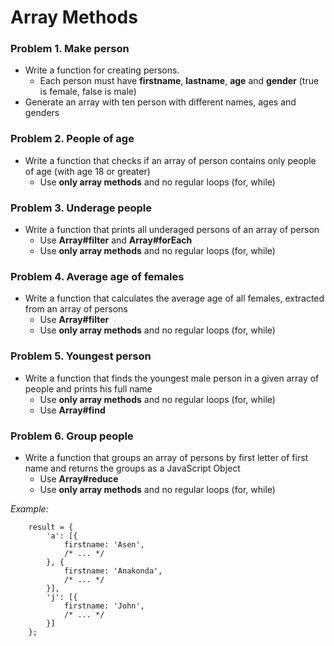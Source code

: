 Array Methods
=============

### Problem 1. Make person
*	Write a function for creating persons.
	*	Each person must have **firstname**, **lastname**, **age** and **gender** (true is female, false is male)
* 	Generate an array with ten person with different names, ages and genders

### Problem 2. People of age
*	Write a function that checks if an array of person contains only people of age (with age 18 or greater)
	*	Use **only array methods** and no regular loops (for, while)

### Problem 3. Underage people 
*	Write a function that prints all underaged persons of an array of person
	*	Use **Array#filter** and **Array#forEach**
	*	Use **only array methods** and no regular loops (for, while)

### Problem 4. Average age of females
*	Write a function that calculates the average age of all females, extracted from an array of persons
	*	Use **Array#filter**
	*	Use **only array methods** and no regular loops (for, while)

### Problem 5. Youngest person
*	Write a function that finds the youngest male person in a given array of people and prints his full name
	*	Use **only array methods** and no regular loops (for, while)
	*	Use **Array#find**

### Problem 6. Group people
*   Write a function that groups an array of persons by first letter of first name and returns the groups as a JavaScript Object
    *   Use **Array#reduce**
    *   Use **only array methods** and no regular loops (for, while)

_Example:_

        result = {
            'a': [{
                firstname: 'Asen',
                /* ... */
            }, {
                firstname: 'Anakonda',
                /* ... */
            }],
            'j': [{
                firstname: 'John',
                /* ... */
            }]
        };
